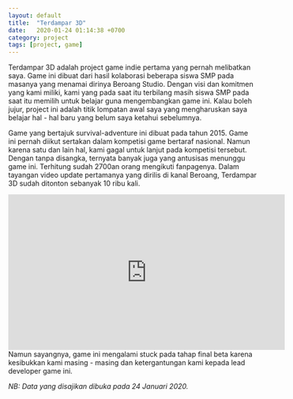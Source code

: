 ```yaml
---
layout: default
title:  "Terdampar 3D"
date:   2020-01-24 01:14:38 +0700
category: project
tags: [project, game]
---
```


Terdampar 3D adalah project game indie pertama yang pernah melibatkan saya. Game ini dibuat dari hasil kolaborasi beberapa siswa SMP pada masanya yang menamai dirinya Beroang Studio. Dengan visi dan komitmen yang kami miliki, kami yang pada saat itu terbilang masih siswa SMP pada saat itu memilih untuk belajar guna mengembangkan game ini. Kalau boleh jujur, project ini adalah titik lompatan awal saya yang mengharuskan saya belajar hal - hal baru yang belum saya ketahui sebelumnya.

Game yang bertajuk survival-adventure ini dibuat pada tahun 2015. Game ini pernah diikut sertakan dalam kompetisi game bertaraf nasional. Namun karena satu dan lain hal, kami gagal untuk lanjut pada kompetisi tersebut. Dengan tanpa disangka, ternyata banyak juga yang antusisas menunggu game ini. Terhitung sudah 2700an orang mengikuti fanpagenya. Dalam tayangan video update pertamanya yang dirilis di kanal Beroang, Terdampar 3D sudah ditonton sebanyak 10 ribu kali. 
<center><iframe width="560" height="315" src="https://www.youtube.com/embed/Nywmde1OAl8" frameborder="0" allow="accelerometer; autoplay; encrypted-media; gyroscope; picture-in-picture" allowfullscreen></iframe> </center>
Namun sayangnya, game ini mengalami stuck pada tahap final beta karena kesibukkan kami masing - masing dan ketergantungan kami kepada lead developer game ini.


*NB: Data yang disajikan dibuka pada 24 Januari 2020.*